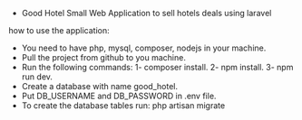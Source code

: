 * Good Hotel
Small Web Application to sell hotels deals using laravel 

how to use the application:
- You need to have php, mysql, composer, nodejs in your machine.
- Pull the project from github to you machine.
- Run the following commands:
1- composer install.
2- npm install.
3- npm run dev.
- Create a database with name good_hotel.
- Put DB_USERNAME and DB_PASSWORD in .env file.
- To create the database tables run:
 php artisan migrate 